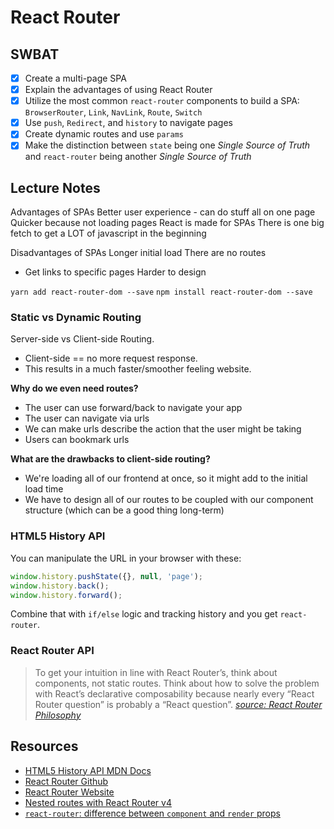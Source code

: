 React Router
============

## SWBAT

- [x] Create a multi-page SPA
- [x] Explain the advantages of using React Router
- [x] Utilize the most common `react-router` components to build a SPA: `BrowserRouter`, `Link`, `NavLink`, `Route`, `Switch`
- [x] Use `push`, `Redirect`, and `history` to navigate pages
- [x] Create dynamic routes and use `params`
- [x] Make the distinction between `state` being one _Single Source of Truth_ and `react-router` being another _Single Source of Truth_

## Lecture Notes

Advantages of SPAs
Better user experience - can do stuff all on one page
Quicker because not loading pages
React is made for SPAs
There is one big fetch to get a LOT of javascript in the beginning 

Disadvantages of SPAs
Longer initial load
There are no routes
  - Get links to specific pages
Harder to design


`yarn add react-router-dom --save`
`npm install react-router-dom --save`

### Static vs Dynamic Routing

Server-side vs Client-side Routing.

- Client-side == no more request response.
- This results in a much faster/smoother feeling website.

**Why do we even need routes?**

- The user can use forward/back to navigate your app
- The user can navigate via urls
- We can make urls describe the action that the user might be taking
- Users can bookmark urls

**What are the drawbacks to client-side routing?**

- We're loading all of our frontend at once, so it might add to the initial load time
- We have to design all of our routes to be coupled with our component structure (which can be a good thing long-term)

### HTML5 History API

You can manipulate the URL in your browser with these:

```javascript
window.history.pushState({}, null, 'page');
window.history.back();
window.history.forward();
```

Combine that with `if/else` logic and tracking history and you get `react-router`.

### React Router API

> To get your intuition in line with React Router’s, think about components, not static routes. Think about how to solve the problem with React’s declarative composability because nearly every “React Router question” is probably a “React question”.
> [_source: React Router Philosophy_](https://reacttraining.com/react-router/web/guides/philosophy)

## Resources

- [HTML5 History API MDN Docs](https://developer.mozilla.org/en-US/docs/Web/API/History_API)
- [React Router Github](https://github.com/ReactTraining/react-router)
- [React Router Website](https://reacttraining.com/react-router/)
- [Nested routes with React Router v4](https://tylermcginnis.com/react-router-nested-routes/)
- [`react-router`: difference between `component` and `render` props](https://stackoverflow.com/questions/48150567/react-router-difference-between-component-and-render)
